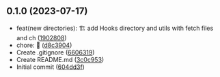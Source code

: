 ## 0.1.0 (2023-07-17)

* feat(new directories): :building_construction: add Hooks directory and utils with fetch files and ch ([1902808](https://github.com/Pleo2/technical-test/commit/1902808))
* chore: :tada: ([d8c3904](https://github.com/Pleo2/technical-test/commit/d8c3904))
* Create .gitignore ([6606319](https://github.com/Pleo2/technical-test/commit/6606319))
* Create README.md ([3c0c953](https://github.com/Pleo2/technical-test/commit/3c0c953))
* Initial commit ([604dd3f](https://github.com/Pleo2/technical-test/commit/604dd3f))



